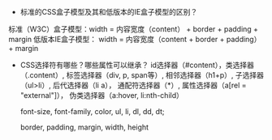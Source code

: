 - 标准的CSS盒子模型及其和低版本的IE盒子模型的区别？

标准（W3C）盒子模型：width = 内容宽度（content） + border + padding + margin
低版本IE盒子模型： width = 内容宽度（content + border + padding）+ margin

- CSS选择符有哪些？哪些属性可以继承？
  id选择器（#content），类选择器（.content）, 标签选择器（div, p, span等）, 相邻选择器（h1+p）, 子选择器（ul>li）, 后代选择器（li a）， 通配符选择器（*）, 属性选择器（a[rel = "external"]）， 伪类选择器（a:hover, li:nth-child）

  font-size, font-family, color, ul, li, dl, dd, dt;

  border, padding, margin, width, height